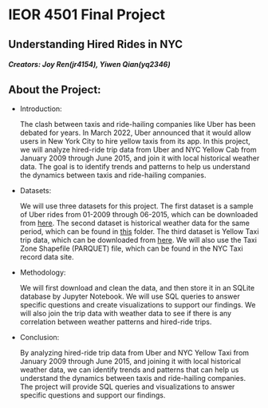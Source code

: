 IEOR 4501 Final Project 
====
Understanding Hired Rides in NYC
---------
##### Creators: Joy Ren(jr4154), Yiwen Qian(yq2346)

## About the Project:
*   Introduction:

    The clash between taxis and ride-hailing companies like Uber has been debated for years. In March 2022, Uber announced that it would allow users in New York City to hire yellow taxis from its app. In this project, we will analyze hired-ride trip data from Uber and NYC Yellow Cab from January 2009 through June 2015, and join it with local historical weather data. The goal is to identify trends and patterns to help us understand the dynamics between taxis and ride-hailing companies.

*   Datasets:

    We will use three datasets for this project. The first dataset is a sample of Uber rides from 01-2009 through 06-2015, which can be downloaded from [here](https://drive.google.com/file/d/1F7D82w1D5151GXCR6BTEk7mNQ_YnPNDk/view). The second dataset is historical weather data for the same period, which can be found in [this](https://drive.google.com/drive/folders/1I_Cj3RFHRGcQjb5Gas06buqRbKodIwKC?usp=sharing) folder. The third dataset is Yellow Taxi trip data, which can be downloaded from [here](https://www1.nyc.gov/site/tlc/about/tlc-trip-record-data.page). We will also use the Taxi Zone Shapefile (PARQUET) file, which can be found in the NYC Taxi record data site.

*   Methodology:

    We will first download and clean the data, and then store it in an SQLite database by Jupyter Notebook. We will use SQL queries to answer specific questions and create visualizations to support our findings. We will also join the trip data with weather data to see if there is any correlation between weather patterns and hired-ride trips.

*   Conclusion:

    By analyzing hired-ride trip data from Uber and NYC Yellow Taxi from January 2009 through June 2015, and joining it with local historical weather data, we can identify trends and patterns that can help us understand the dynamics between taxis and ride-hailing companies. The project will provide SQL queries and visualizations to answer specific questions and support our findings.